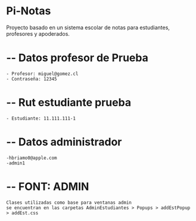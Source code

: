 # Pi-Notas
 Proyecto basado en un sistema escolar de notas para estudiantes, profesores y apoderados.

# -- Datos profesor de Prueba
    - Profesor: miguel@gomez.cl
    - Contraseña: 12345
    
# -- Rut estudiante prueba
    - Estudiante: 11.111.111-1

# -- Datos administrador
    -hbriamo0@apple.com
    -admin1


# -- FONT: ADMIN
    Clases utilizadas como base para ventanas admin
    se encuentran en las carpetas AdminEstudiantes > Popups > addEstPopup > addEst.css